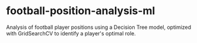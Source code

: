 # football-position-analysis-ml
Analysis of football player positions using a Decision Tree model, optimized with GridSearchCV to identify a player's optimal role.
